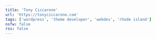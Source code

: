 ```yaml
---
title: 'Tony Ciccarone'
url: 'https://tonyciccarone.com'
tags: ['wordpress', 'theme developer', 'webdev', 'rhode island']
nsfw: false
rss: false
---
```

